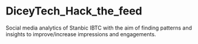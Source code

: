 # DiceyTech_Hack_the_feed
Social media analytics of Stanbic IBTC with the aim of finding patterns and insights to improve/increase impressions and engagements.
